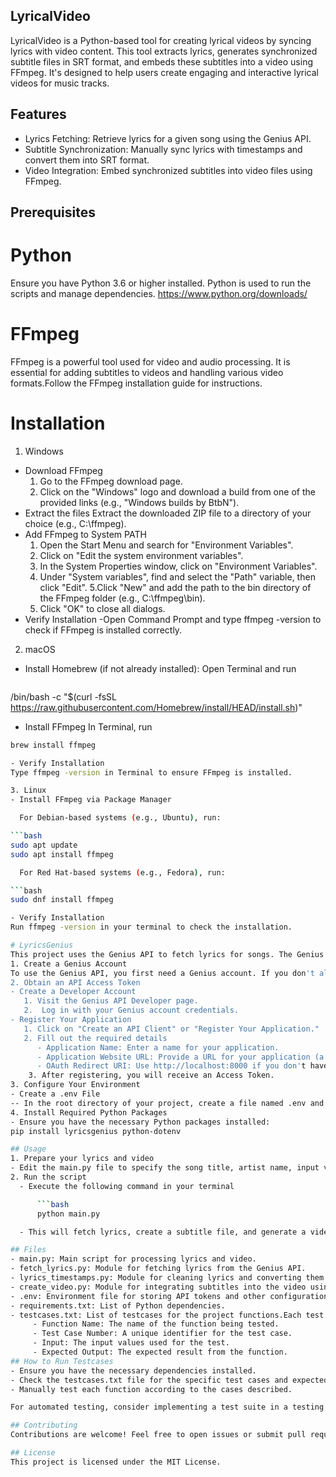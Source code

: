 ## LyricalVideo
LyricalVideo is a Python-based tool for creating lyrical videos by syncing lyrics with video content. This tool extracts lyrics, generates synchronized subtitle files in SRT format, and embeds these subtitles into a video using FFmpeg. It's designed to help users create engaging and interactive lyrical videos for music tracks.

## Features
- Lyrics Fetching: Retrieve lyrics for a given song using the Genius API.
- Subtitle Synchronization: Manually sync lyrics with timestamps and convert them into SRT format.
- Video Integration: Embed synchronized subtitles into video files using FFmpeg.

## Prerequisites
# Python
Ensure you have Python 3.6 or higher installed. Python is used to run the scripts and manage dependencies.
https://www.python.org/downloads/

# FFmpeg
FFmpeg is a powerful tool used for video and audio processing. It is essential for adding subtitles to videos and handling various video formats.Follow the FFmpeg installation guide for instructions.
# Installation 
1. Windows
- Download FFmpeg
   1. Go to the FFmpeg download page.
   2. Click on the "Windows" logo and download a build from one of the provided links (e.g., "Windows builds by BtbN").
- Extract the files
  Extract the downloaded ZIP file to a directory of your choice (e.g., C:\ffmpeg).
- Add FFmpeg to System PATH
  1. Open the Start Menu and search for "Environment Variables".
  2. Click on "Edit the system environment variables".
  3. In the System Properties window, click on "Environment Variables".
  4. Under "System variables", find and select the "Path" variable, then click "Edit".
  5.Click "New" and add the path to the bin directory of the FFmpeg folder (e.g., C:\ffmpeg\bin).
  6. Click "OK" to close all dialogs.
- Verify Installation
-Open Command Prompt and type ffmpeg -version to check if FFmpeg is installed correctly.

2. macOS
- Install Homebrew (if not already installed):
  Open Terminal and run
  
  ```bash
/bin/bash -c "$(curl -fsSL https://raw.githubusercontent.com/Homebrew/install/HEAD/install.sh)"

- Install FFmpeg
In Terminal, run

```bash
brew install ffmpeg

- Verify Installation
Type ffmpeg -version in Terminal to ensure FFmpeg is installed.

3. Linux
- Install FFmpeg via Package Manager

  For Debian-based systems (e.g., Ubuntu), run:

```bash
sudo apt update
sudo apt install ffmpeg

  For Red Hat-based systems (e.g., Fedora), run:

```bash
sudo dnf install ffmpeg

- Verify Installation
Run ffmpeg -version in your terminal to check the installation.

# LyricsGenius
This project uses the Genius API to fetch lyrics for songs. The Genius API provides access to a vast database of song lyrics and metadata. Below are the steps to set up and use the Genius API to retrieve lyrics.
1. Create a Genius Account
To use the Genius API, you first need a Genius account. If you don't already have one, sign up at Genius.
2. Obtain an API Access Token
- Create a Developer Account
   1. Visit the Genius API Developer page.
   2.  Log in with your Genius account credentials.
- Register Your Application
   1. Click on "Create an API Client" or "Register Your Application."
   2. Fill out the required details
      - Application Name: Enter a name for your application.
      - Application Website URL: Provide a URL for your application (a placeholder URL is acceptable if you don’t have one).
      - OAuth Redirect URI: Use http://localhost:8000 if you don't have a specific URI.
    3. After registering, you will receive an Access Token.
3. Configure Your Environment
- Create a .env File
-- In the root directory of your project, create a file named .env and add your GENIUS_TOKEN
4. Install Required Python Packages
- Ensure you have the necessary Python packages installed:
pip install lyricsgenius python-dotenv

## Usage
1. Prepare your lyrics and video
- Edit the main.py file to specify the song title, artist name, input video path, and output video path.
2. Run the script
  - Execute the following command in your terminal

      ```bash
      python main.py

  - This will fetch lyrics, create a subtitle file, and generate a video with embedded lyrics.

## Files
- main.py: Main script for processing lyrics and video.
- fetch_lyrics.py: Module for fetching lyrics from the Genius API.
- lyrics_timestamps.py: Module for cleaning lyrics and converting them to SRT format.
- create_video.py: Module for integrating subtitles into the video using FFmpeg.
- .env: Environment file for storing API tokens and other configurations.
- requirements.txt: List of Python dependencies.
- testcases.txt: List of testcases for the project functions.Each test case includes:
     - Function Name: The name of the function being tested.
     - Test Case Number: A unique identifier for the test case.
     - Input: The input values used for the test.
     - Expected Output: The expected result from the function.
## How to Run Testcases
- Ensure you have the necessary dependencies installed.
- Check the testcases.txt file for the specific test cases and expected results.
- Manually test each function according to the cases described.

For automated testing, consider implementing a test suite in a testing framework like unittest or pytest, which will read these test cases and validate the functionality.

## Contributing
Contributions are welcome! Feel free to open issues or submit pull requests to improve the project.

## License
This project is licensed under the MIT License. 

